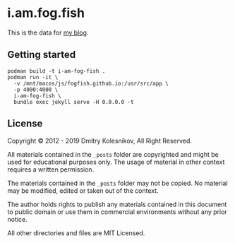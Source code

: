 # i.am.fog.fish 


This is the data for [my blog](https://i.am.fog.fish).

## Getting started

```
podman build -t i-am-fog-fish .
podman run -it \
  -v /mnt/macos/js/fogfish.github.io:/usr/src/app \
  -p 4000:4000 \
  i-am-fog-fish \
  bundle exec jekyll serve -H 0.0.0.0 -t
```


## License

Copyright © 2012 - 2019 Dmitry Kolesnikov, All Right Reserved.

All materials contained in the `_posts` folder are copyrighted and might be used for educational purposes only. The usage of material in other context requires a written permission.

The materials contained in the `_posts` folder may not be copied. No material may be modified, edited or taken out of the context.

The author holds rights to publish any materials contained in this document to public domain or use them in commercial environments without any prior notice.

All other directories and files are MIT Licensed.


